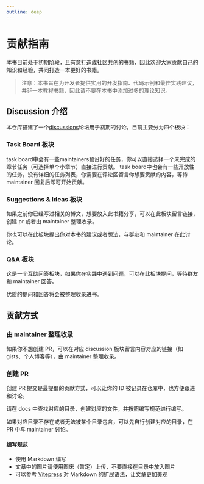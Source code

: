 ```yaml
---
outline: deep
---
```


# 贡献指南

本书目前处于初期阶段，且有意打造成社区共创的书籍，因此欢迎大家贡献自己的知识和经验，共同打造一本更好的书籍。

> 注意：本书旨在为开发者提供实用的开发指南、代码示例和最佳实践建议，并非一本教程书籍，因此请不要在本书中添加过多的理论知识。

## Discussion 介绍

本仓库搭建了一个[discussions](https://github.com/majoson-chen/sui-best-practices/discussions)论坛用于初期的讨论，目前主要分为四个板块：

### Task Board 板块

task board中会有一些maintainers预设好的任务，你可以直接选择一个未完成的章节任务（可选择单个小章节）直接进行贡献。
task board中也会有一些开放性的任务，没有详细的任务列表，你需要在评论区留言你想要贡献的内容，等待 maintainer 回复后即可开始贡献。

### Suggestions & Ideas 板块

如果之前你已经写过相关的博文，想要放入此书籍分享，可以在此板块留言链接，创建 pr 或者由 maintainer 整理收录。

你也可以在此板块提出你对本书的建议或者想法，与群友和 maintainer 在此讨论。

### Q&A 板块

这是一个互助问答板块，如果你在实践中遇到问题，可以在此板块提问，等待群友和 maintainer 回答。

优质的提问和回答将会被整理收录进书。

## 贡献方式

### 由 maintainer 整理收录

如果你不想创建 PR，可以在对应 discussion 板块留言内容对应的链接（如 gists、个人博客等），由 maintainer 整理收录。

### 创建 PR

创建 PR 提交是最提倡的贡献方式，可以让你的 ID 被记录在仓库中，也方便跟进和讨论。

请在 docs 中查找对应的目录，创建对应的文件，并按照编写规范进行编写。

如果对应目录不存在或者无法被某个目录包含，可以先自行创建对应的目录，在 PR 中与 maintainer 讨论。

#### 编写规范

- 使用 Markdown 编写
- 文章中的图片请使用图床（暂定）上传，不要直接在目录中放入图片
- 可以参考 [Vitepress](https://vitepress.dev/zh/guide/markdown) 对 Markdown 的扩展语法，让文章更加美观
